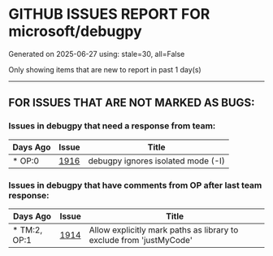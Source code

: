 
# GITHUB ISSUES REPORT FOR microsoft/debugpy


Generated on 2025-06-27 using: stale=30, all=False


Only showing items that are new to report in past 1 day(s)


---

## FOR ISSUES THAT ARE NOT MARKED AS BUGS:


### Issues in debugpy that need a response from team:

| Days Ago | Issue | Title |
| --- | --- | --- |
 | \* OP:0  |[1916](https://github.com/microsoft/debugpy/issues/1916 "debugpy ignores isolated mode (-I)")  |debugpy ignores isolated mode (-I) |

### Issues in debugpy that have comments from OP after last team response:

| Days Ago | Issue | Title |
| --- | --- | --- |
 | \* TM:2, OP:1  |[1914](https://github.com/microsoft/debugpy/issues/1914 "Allow explicitly mark paths as library to exclude from 'justMyCode'")  |Allow explicitly mark paths as library to exclude from 'justMyCode' |




















